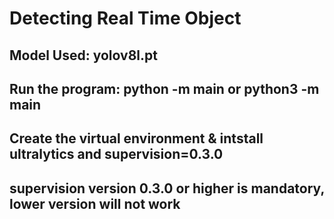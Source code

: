 # Detecting Real Time Object 

 ## Model Used: yolov8l.pt

 ## Run the program: python -m main or python3 -m main

 ## Create the virtual environment & intstall ultralytics and supervision=0.3.0 
 ## supervision version 0.3.0 or higher is mandatory, lower version will not work  
 
